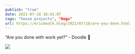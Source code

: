 ```yaml
---
publish: "true"
date: 2022-07-18 16:41:07
tags: "house projects", "Dogs"
url: https://ericmwalk.blog/2022/07/18/are-you-done.html
---
```


“Are you done with work yet?” - Doodle 🐶


![](https://ericmwalk.blog/uploads/2022/78be9b31ec.jpg)
